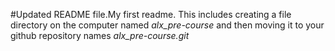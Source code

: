 #Updated README file.My first readme.
This includes creating a file directory on the computer named *alx_pre-course* and then moving it to your github repository names *alx_pre-course.git*
